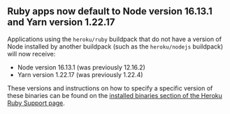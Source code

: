 ## Ruby apps now default to Node version 16.13.1 and Yarn version 1.22.17

Applications using the `heroku/ruby` buildpack that do not have a version of Node installed by another buildpack (such as the `heroku/nodejs` buildpack) will now receive:

- Node version 16.13.1 (was previously 12.16.2)
- Yarn version 1.22.17 (was previously 1.22.4)

These versions and instructions on how to specify a specific version of these binaries can be found on the [installed binaries section of the Heroku Ruby Support page](https://devcenter.heroku.com/articles/ruby-support#installed-binaries).

